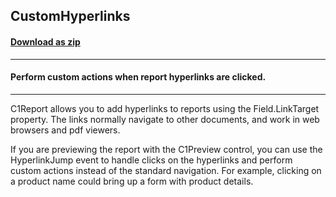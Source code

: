 ## CustomHyperlinks
#### [Download as zip](https://grapecity.github.io/DownGit/#/home?url=https://github.com/GrapeCity/ComponentOne-WinForms-Samples/tree/master/NetFramework\Reports\C1Report\Cs\CustomHyperlinks)
____
#### Perform custom actions when report hyperlinks are clicked.
____
C1Report allows you to add hyperlinks to reports using the Field.LinkTarget property. The links normally navigate to other documents, and work in web browsers and pdf viewers. 

If you are previewing the report with the C1Preview control, you can use the HyperlinkJump event to handle clicks on the hyperlinks and perform custom actions instead of the standard navigation. For example, clicking on a product name could bring up a form with product details. 